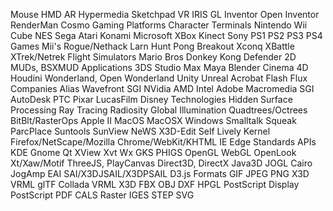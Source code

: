 Mouse
HMD
AR
Hypermedia
Sketchpad
VR
IRIS GL
Inventor
Open Inventor
RenderMan
Cosmo
Gaming Platforms
	Character Terminals
	Nintendo
		Wii
		Cube
		NES
	Sega
	Atari
	Konami
	Microsoft
		XBox
		Kinect
	Sony
		PS1
		PS2
		PS3
		PS4
Games
	Mii's
	Rogue/Nethack
	Larn
	Hunt
	Pong
	Breakout
	Xconq
	XBattle
	XTrek/Netrek
	Flight Simulators
	Mario Bros
	Donkey Kong
	Defender
	2D MUDs, BSXMUD
Applications
	3DS Studio Max
	Maya
	Blender
	Cinema 4D
	Houdini
	Wonderland, Open Wonderland
	Unity
	Unreal
	Acrobat
	Flash
	Flux
Companies
	Alias
	Wavefront
	SGI
	NVidia
	AMD
	Intel
	Adobe
	Macromedia
	SGI
	AutoDesk
	PTC
	Pixar
	LucasFilm
	Disney
Technologies
	Hidden Surface Processing
	Ray Tracing
	Radiosity
	Global Illumination
	Quadtrees/Octrees
	BitBlt/RasterOps
	Apple II
	MacOS
	MacOSX
	Windows
	Smalltalk
		Squeak
		ParcPlace
	Suntools
	SunView
	NeWS
	X3D-Edit
	Self
	Lively Kernel
	Firefox/NetScape/Mozilla
	Chrome/WebKit/KHTML
	IE
	Edge
Standards
	APIs
		KDE
		Gnome
		Qt
		XView
		Xvt
		Wx
		GKS
		PHIGS
		OpenGL
		WebGL
		OpenLook
		Xt/Xaw/Motif
		ThreeJS, PlayCanvas
		Direct3D, DirectX
		Java3D
		JOGL
		Cairo
		JogAmp
		EAI
		SAI/X3DJSAIL/X3DPSAIL
		D3.js
	Formats
		GIF
		JPEG
		PNG
		X3D
		VRML
		glTF
		Collada
		VRML
		X3D
		FBX
		OBJ
		DXF
		HPGL
		PostScript
		Display PostScript
		PDF
		CALS Raster
		IGES
		STEP
		SVG

